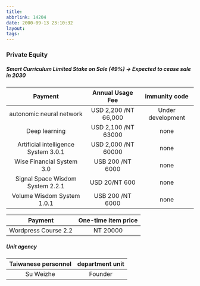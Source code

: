 ```yaml
---
title: 
abbrlink: 14204
date: 2000-09-13 23:10:32
layout:
tags:
---
```


### Private Equity



#####  Smart Curriculum Limited Stake on Sale (49%) -> Expected to cease sale in 2030


| Payment | Annual Usage Fee |immunity code|
| :-----:  | :-----:  |:-----:  
|autonomic neural network| USD 2,200 /NT 66,000 | Under development     | Exploring|
|Deep learning | USD 2,100 /NT 63000 | none  |none|
| Artificial intelligence System 3.0.1|    USD 2,000 /NT 60000 |    none|
| Wise Financial System 3.0       |   USB 200 /NT 6000        |    none|
|  Signal Space Wisdom System 2.2.1|   USD 20/NT 600     |    none|
|  Volume Wisdom System 1.0.1 |    USB 200 /NT 6000          |     none|




| Payment | One-time item price |
| :-----:  | :-----:   |
| Wordpress Course 2.2  |   NT 20000       |


#####  Unit agency

|    Taiwanese personnel   |  department unit | 
| :-----:  | :-----:  |
|     Su Weizhe |  Founder | 

